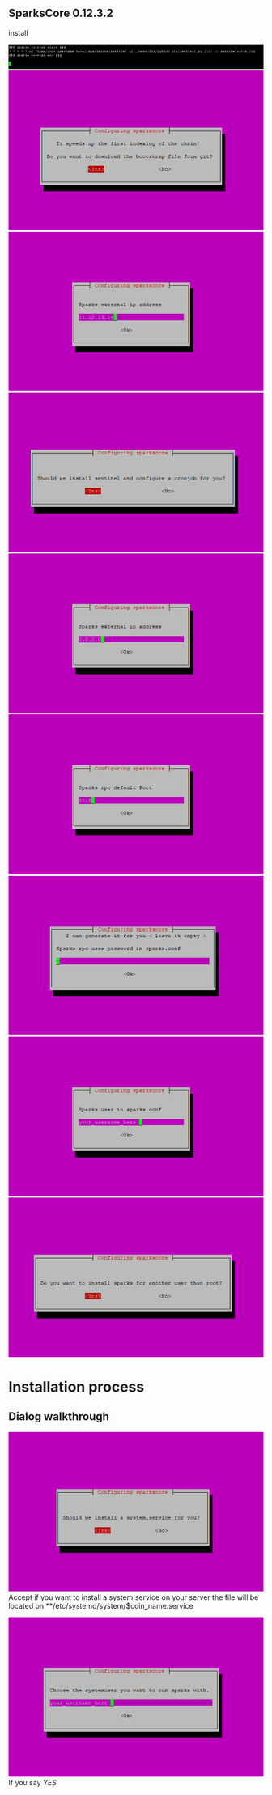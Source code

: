 ## SparksCore 0.12.3.2

install


![Schema](img/crontab.png)
![Schema](img/dialog_boostrap.png)
![Schema](img/dialog_extip.png)
![Schema](img/dialog_sentinel.png)
![Schema](img/dialog_sparksconf_ip.png)
![Schema](img/dialog_sparksconf_port.png)
![Schema](img/dialog_sparksconf_rpcpwd.png)
![Schema](img/dialog_sparksconf_username.png)
![Schema](img/dialog_user_question.png)


# Installation process





## Dialog walkthrough


![Schema](img/dialog_system_service.png)  
Accept if you want to install a system.service on your server the file
will be located on **/etc/systemd/system/$coin_name.service


![Schema](img/dialog_username.png)  
If you say *YES*
